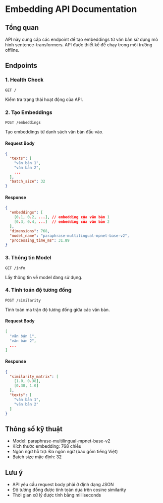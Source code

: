 # Embedding API Documentation

## Tổng quan
API này cung cấp các endpoint để tạo embeddings từ văn bản sử dụng mô hình sentence-transformers. API được thiết kế để chạy trong môi trường offline.

## Endpoints

### 1. Health Check
```
GET /
```
Kiểm tra trạng thái hoạt động của API.

### 2. Tạo Embeddings
```
POST /embeddings
```
Tạo embeddings từ danh sách văn bản đầu vào.

#### Request Body
```json
{
  "texts": [
    "văn bản 1",
    "văn bản 2",
    ...
  ],
  "batch_size": 32
}
```

#### Response
```json
{
  "embeddings": [
    [0.1, 0.2, ...], // embedding của văn bản 1
    [0.3, 0.4, ...]  // embedding của văn bản 2
  ],
  "dimensions": 768,
  "model_name": "paraphrase-multilingual-mpnet-base-v2",
  "processing_time_ms": 31.89
}
```

### 3. Thông tin Model
```
GET /info
```
Lấy thông tin về model đang sử dụng.

### 4. Tính toán độ tương đồng
```
POST /similarity
```
Tính toán ma trận độ tương đồng giữa các văn bản.

#### Request Body
```json
[
  "văn bản 1",
  "văn bản 2",
  ...
]
```

#### Response
```json
{
  "similarity_matrix": [
    [1.0, 0.38],
    [0.38, 1.0]
  ],
  "texts": [
    "văn bản 1",
    "văn bản 2"
  ]
}
```

## Thông số kỹ thuật

- Model: paraphrase-multilingual-mpnet-base-v2
- Kích thước embedding: 768 chiều
- Ngôn ngữ hỗ trợ: Đa ngôn ngữ (bao gồm tiếng Việt)
- Batch size mặc định: 32

## Lưu ý

- API yêu cầu request body phải ở định dạng JSON
- Độ tương đồng được tính toán dựa trên cosine similarity
- Thời gian xử lý được tính bằng milliseconds 